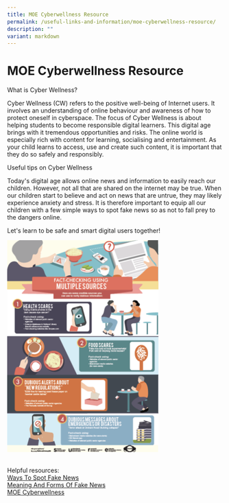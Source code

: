```yaml
---
title: MOE Cyberwellness Resource
permalink: /useful-links-and-information/moe-cyberwellness-resource/
description: ""
variant: markdown
---
```

#  **MOE Cyberwellness Resource**

What is Cyber Wellness?  
  
Cyber Wellness (CW) refers to the positive well-being of Internet users. It involves an understanding of online behaviour and awareness of how to protect oneself in cyberspace. The focus of Cyber Wellness is about helping students to become responsible digital learners. This digital age brings with it tremendous opportunities and risks. The online world is especially rich with content for learning, socialising and entertainment. As your child learns to access, use and create such content, it is important that they do so safely and responsibly.  
  
Useful tips on Cyber Wellness
  
Today's digital age allows online news and information to easily reach our children. However, not all that are shared on the internet may be true. When our children start to believe and act on news that are untrue, they may likely experience anxiety and stress. It is therefore important to equip all our children with a few simple ways to spot fake news so as not to fall prey to the dangers online.  
  
Let's learn to be safe and smart digital users together!

<img src="/images/Cyber.png" style="width:70%">

<br>Helpful resources:
<br>[Ways To Spot Fake News](https://go.gov.sg/ways-to-spot-fake-news)
<br>[Meaning And Forms Of Fake News](https://go.gov.sg/meaningandformsoffakenews)
<br>[MOE Cyberwellness](https://www.moe.gov.sg/education-in-sg/our-programmes/cyber-wellness)